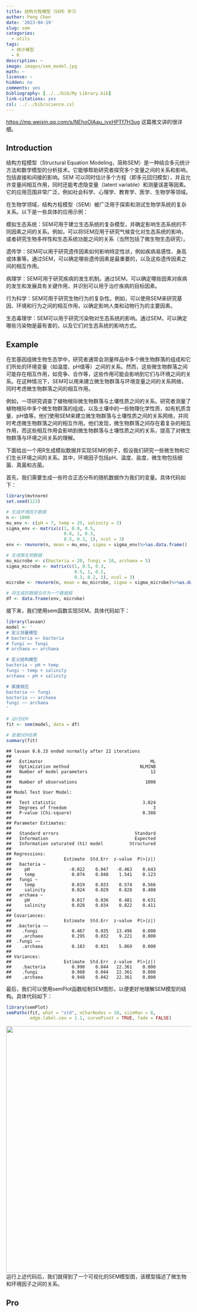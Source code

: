```yaml
---
title: 结构方程模型（SEM）学习
author: Peng Chen
date: '2023-04-19'
slug: sem
categories:
  - utils
tags:
  - 统计模型
  - R
description: ~
image: images/sem_model.jpg
math: ~
license: ~
hidden: no
comments: yes
bibliography: [../../bib/My Library.bib]
link-citations: yes
csl: ../../bib/science.csl
---
```


https://mp.weixin.qq.com/s/NEhoOlAau_jyxHPTf7H3ug 这篇推文讲的很详细。

## Introduction

结构方程模型（Structural Equation Modeling，简称SEM）是一种结合多元统计方法和数学模型的分析技术。它能够帮助研究者探究多个变量之间的关系和影响，包括直接和间接的影响。SEM 可以同时估计多个方程（即多元回归模型），并且允许变量间相互作用，同时还能考虑隐变量（latent variable）和测量误差等因素。它的应用范围非常广泛，例如社会科学、心理学、教育学、医学、生物学等领域。

在生物学领域，结构方程模型（SEM）被广泛用于探索和测试生物学系统的复杂关系。以下是一些具体的应用示例：

模拟生态系统：SEM可用于建立生态系统的复杂模型，并确定影响生态系统的不同因素之间的关系。例如，可以将SEM应用于研究气候变化对生态系统的影响，或者研究生物多样性和生态系统功能之间的关系（当然包括了微生物生态研究）。

遗传学：SEM可以用于研究遗传因素如何影响特定性状，例如疾病易感性、身高或体重等。通过SEM，可以确定哪些遗传因素是最重要的，以及这些遗传因素之间的相互作用。

病理学：SEM可用于研究疾病的发生机制。通过SEM，可以确定哪些因素对疾病的发生和发展具有关键作用，并识别可以用于治疗疾病的目标因素。

行为科学：SEM可用于研究生物行为的复杂性。例如，可以使用SEM来研究基因、环境和行为之间的相互作用，以确定影响人类和动物行为的主要因素。

生态毒理学：SEM可以用于研究污染物对生态系统的影响。通过SEM，可以确定哪些污染物是最有害的，以及它们对生态系统的影响方式。

## Example

在宏基因组微生物生态学中，研究者通常会测量样品中多个微生物群落的组成和它们所处的环境变量（如温度、pH值等）之间的关系。然而，这些微生物群落之间可能存在相互作用，如竞争、合作等，这些作用可能会影响到它们与环境之间的关系。在这种情况下，SEM可以用来建立微生物群落与环境变量之间的关系网络，同时考虑微生物群落之间的相互作用。

例如，一项研究调查了植物根际微生物群落与土壤性质之间的关系。研究者测量了植物根际中多个微生物群落的组成，以及土壤中的一些物理化学性质，如有机质含量、pH值等。他们使用SEM来建立微生物群落与土壤性质之间的关系网络，并同时考虑微生物群落之间的相互作用。他们发现，微生物群落之间存在着复杂的相互作用，而这些相互作用会影响到微生物群落与土壤性质之间的关系，提高了对微生物群落与环境之间关系的理解。

下面给出一个用R生成模拟数据并实现SEM的例子，假设我们研究一些微生物和它们生长环境之间的关系。其中，环境因子包括pH、温度、盐度，微生物包括细菌、真菌和古菌。

首先，我们需要生成一些符合正态分布的随机数据作为我们的变量。具体代码如下：

``` r
library(mvtnorm)
set.seed(123)

# 生成环境因子数据
n <- 1000
mu_env <- c(pH = 7, temp = 25, salinity = 3)
sigma_env <- matrix(c(1, 0.8, 0.5,
                      0.8, 1, 0.3,
                      0.5, 0.3, 1), ncol = 3)
env <- rmvnorm(n, mean = mu_env, sigma = sigma_env)%>%as.data.frame()

# 生成微生物数据
mu_microbe <- c(bacteria = 20, fungi = 10, archaea = 5)
sigma_microbe <- matrix(c(1, 0.5, 0.3,
                          0.5, 1, 0.2,
                          0.3, 0.2, 1), ncol = 3)
microbe <- rmvnorm(n, mean = mu_microbe, sigma = sigma_microbe)%>%as.data.frame()

# 将生成的数据合并为一个数据框
df <- data.frame(env, microbe)
```

接下来，我们使用sem函数实现SEM。具体代码如下：

``` r
library(lavaan)
model <- '
# 定义测量模型
# bacteria =~ bacteria
# fungi =~ fungi
# archaea =~ archaea

# 定义结构模型
bacteria ~ pH + temp
fungi ~ temp + salinity
archaea ~ pH + salinity

# 直接效应
bacteria ~~ fungi
bacteria ~~ archaea
fungi ~~ archaea
'

# 运行SEM
fit <- sem(model, data = df)

# 查看SEM结果
summary(fit)
```

    ## lavaan 0.6.15 ended normally after 22 iterations
    ## 
    ##   Estimator                                         ML
    ##   Optimization method                           NLMINB
    ##   Number of model parameters                        12
    ## 
    ##   Number of observations                          1000
    ## 
    ## Model Test User Model:
    ##                                                       
    ##   Test statistic                                 3.024
    ##   Degrees of freedom                                 3
    ##   P-value (Chi-square)                           0.388
    ## 
    ## Parameter Estimates:
    ## 
    ##   Standard errors                             Standard
    ##   Information                                 Expected
    ##   Information saturated (h1) model          Structured
    ## 
    ## Regressions:
    ##                    Estimate  Std.Err  z-value  P(>|z|)
    ##   bacteria ~                                          
    ##     pH               -0.022    0.047   -0.463    0.643
    ##     temp              0.074    0.048    1.541    0.123
    ##   fungi ~                                             
    ##     temp              0.019    0.033    0.574    0.566
    ##     salinity          0.024    0.029    0.828    0.408
    ##   archaea ~                                           
    ##     pH                0.017    0.036    0.481    0.631
    ##     salinity          0.028    0.034    0.822    0.411
    ## 
    ## Covariances:
    ##                    Estimate  Std.Err  z-value  P(>|z|)
    ##  .bacteria ~~                                         
    ##    .fungi             0.467    0.035   13.496    0.000
    ##    .archaea           0.295    0.032    9.221    0.000
    ##  .fungi ~~                                            
    ##    .archaea           0.183    0.031    5.869    0.000
    ## 
    ## Variances:
    ##                    Estimate  Std.Err  z-value  P(>|z|)
    ##    .bacteria          0.990    0.044   22.361    0.000
    ##    .fungi             0.988    0.044   22.361    0.000
    ##    .archaea           0.948    0.042   22.361    0.000

最后，我们可以使用semPlot函数绘制SEM图形，以便更好地理解SEM模型的结构。具体代码如下：

``` r
library(semPlot)
semPaths(fit, what = "std", nCharNodes = 10, sizeMan = 8,
         edge.label.cex = 1.1, curvePivot = TRUE, fade = FALSE)
```

<img src="{{< blogdown/postref >}}index_files/figure-html/unnamed-chunk-4-1.png" width="672" />
运行上述代码后，我们就得到了一个可视化的SEM模型图，该模型描述了微生物和环境因子之间的关系。

## Pro
